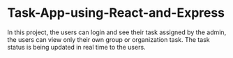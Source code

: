 # Task-App-using-React-and-Express
In this project, the users can login and see their task assigned by the admin, the users can view only their own group or organization task. The task status is being updated in real time to the users.
